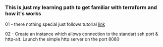 ### This is just my learning path to get familiar with terraform and how it's works

01 - there nothing special just follows tutorial [link](https://docs.microsoft.com/en-us/azure/developer/terraform/create-linux-virtual-machine-with-infrastructure) 

02 - Create an instance which allows connection to the standart ssh port & http-alt. Launch the simple http server on the port 8080